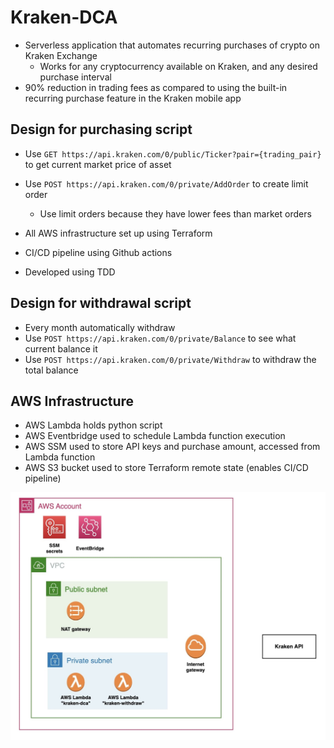 # Kraken-DCA
- Serverless application that automates recurring purchases of crypto on Kraken Exchange
  - Works for any cryptocurrency available on Kraken, and any desired purchase interval
- 90% reduction in trading fees as compared to using the built-in recurring purchase feature in the Kraken mobile app

## Design for purchasing script
- Use `GET https://api.kraken.com/0/public/Ticker?pair={trading_pair}` to get current market price of asset
- Use `POST https://api.kraken.com/0/private/AddOrder` to create limit order
  - Use limit orders because they have lower fees than market orders


- All AWS infrastructure set up using Terraform 
- CI/CD pipeline using Github actions
- Developed using TDD

## Design for withdrawal script
- Every month automatically withdraw
- Use `POST https://api.kraken.com/0/private/Balance` to see what current balance it
- Use `POST https://api.kraken.com/0/private/Withdraw` to withdraw the total balance

## AWS Infrastructure
- AWS Lambda holds python script
- AWS Eventbridge used to schedule Lambda function execution
- AWS SSM used to store API keys and purchase amount, accessed from Lambda function
- AWS S3 bucket used to store Terraform remote state (enables CI/CD pipeline)


![](images/aws_infrastructure.JPG)